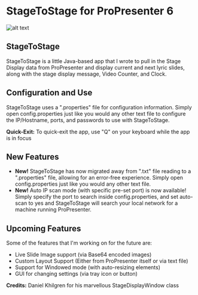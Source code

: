 # StageToStage for ProPresenter 6

![alt text](https://raw.githubusercontent.com/L2N6H5B3/StageToStage/master/Stage-To-Stage.png)

## StageToStage
StageToStage is a little Java-based app that I wrote to pull in the Stage Display data from ProPresenter and display current and next lyric slides, along with the stage display message, Video Counter, and Clock.


## Configuration and Use
StageToStage uses a ".properties" file for configuration information. Simply open config.properties just like you would any other text file to configure the IP/Hostname, ports, and passwords to use with StageToStage.

**Quick-Exit:** To quick-exit the app, use "Q" on your keyboard while the app is in focus


## New Features
* **New!** StageToStage has now migrated away from ".txt" file reading to a ".properties" file, allowing for an error-free experience.  Simply open config.properties just like you would any other text file.
* **New!** Auto IP scan mode (with specific pre-set port) is now available!  Simply specify the port to search inside config.properties, and set auto-scan to yes and StageToStage will search your local network for a machine running ProPresenter.


## Upcoming Features
Some of the features that I'm working on for the future are:
* Live Slide Image support (via Base64 encoded images)
* Custom Layout Support (Either from ProPresenter itself or via text file)
* Support for Windowed mode (with auto-resizing elements)
* GUI for changing settings (via tray icon or button)


**Credits:**
Daniel Khilgren for his marvellous StageDisplayWindow class
